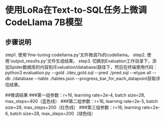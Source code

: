 # 使用LoRa在Text-to-SQL任务上微调CodeLlama 7B模型

## 步骤说明
step1. 使用'fine-tuning codellama.py'文件微调7b的codellama。
step2. 使用'output_results.py'文件生成结果。
step3. 切换到Evaluation工作目录下，添加Spider数据库的内容到/Evaluation/database/路径下，然后在终端使用代码：python3 evaluation.py --gold ./dev_gold.sql --pred ./pred.sql --etype all --db ./database --table ./tables.json --progress_bar_for_each_datapoint获取评估结果。

##微调结果
###第一组参数：r=16, learning rate=2e-4, batch size=28, max_steps=400（蓝色线）
###第二组参数：r=16, learning rate=2e-5, batch size=28, max_steps=200（红色线）
###第三组参数：r=16, learning rate=2e-6, batch size=28, max_steps=200（绿色线）
